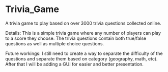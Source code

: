 # Trivia_Game
A trivia game to play based on over 3000 trivia questions collected online.

Details:
This is a simple trivia game where any number of players can play to a score they choose. The trivia questions contain
both true/false questions as well as multiple choice questions.

Future workings:
I still need to create a way to separate the difficulty of the questions and separate them based on category (geography, math, etc).
After that I will be adding a GUI for easier and better presentation.
